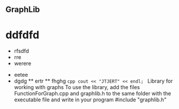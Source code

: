 ## GraphLib
# ddfdfd
- rfsdfd
- rre
- werere
* eetee
* dgdg
** ertr
** fhghg
``cpp
cout << "JTJERT" << endl;
``
Library for working with graphs
To use the library, add the files FunctionForGraph.cpp and graphlib.h to the same folder with the executable file and write in your program #include "graphlib.h"
